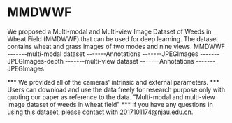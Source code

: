 # MMDWWF
We proposed a Multi-modal and Multi-view Image Dataset of Weeds in Wheat Field (MMDWWF) that can be used for deep learning. The dataset contains wheat and grass images of two modes and nine views.
MMDWWF
   -------multi-modal dataset
             -------Annotations
             -------JPEGImages
             -------JPEGImages-depth
   -------multi-view dataset
             -------Annotations
             -------JPEGImages



*** We provided all of the cameras' intrinsic and external parameters.
*** Users can download and use the data freely for research purpose only with quoting our paper as reference to the data.
"Multi-modal and multi-view image dataset of weeds in wheat field"
*** If you have any questions in using this dataset, please contact with 2017101174@njau.edu.cn.
